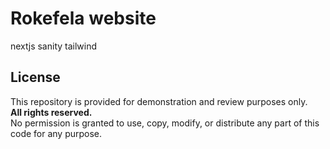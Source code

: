 # Rokefela website

nextjs
sanity 
tailwind


## License

This repository is provided for demonstration and review purposes only.  
**All rights reserved.**  
No permission is granted to use, copy, modify, or distribute any part of this code for any purpose.
